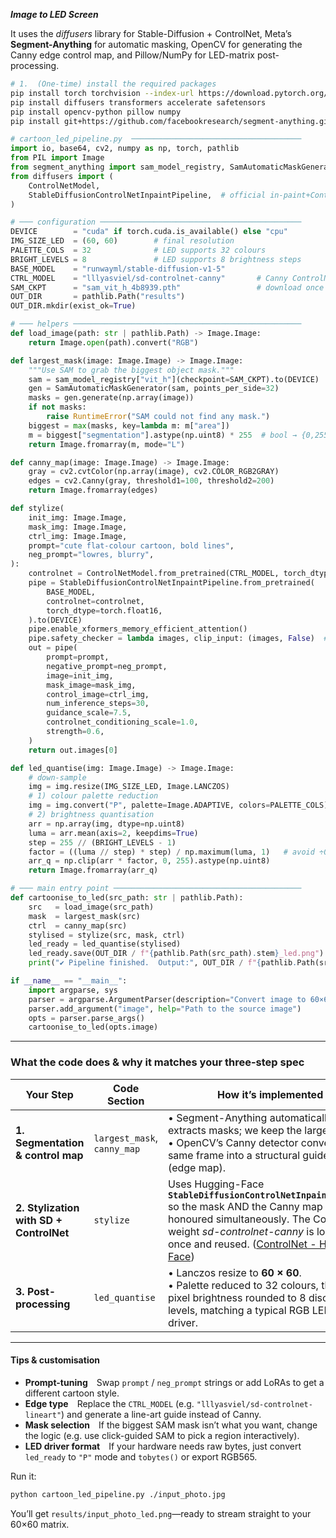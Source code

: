***Image to LED Screen***

It uses the *diffusers* library for Stable-Diffusion + ControlNet, Meta’s **Segment-Anything** for automatic masking, OpenCV for generating the Canny edge control map, and Pillow/NumPy for LED-matrix post-processing.

```bash
# 1.  (One-time) install the required packages
pip install torch torchvision --index-url https://download.pytorch.org/whl/cu121  # pick the CUDA/cuDNN wheel that fits your GPU, or omit for CPU
pip install diffusers transformers accelerate safetensors
pip install opencv-python pillow numpy
pip install git+https://github.com/facebookresearch/segment-anything.git
```

```python
# cartoon_led_pipeline.py  ──────────────────────────────────────
import io, base64, cv2, numpy as np, torch, pathlib
from PIL import Image
from segment_anything import sam_model_registry, SamAutomaticMaskGenerator
from diffusers import (
    ControlNetModel,
    StableDiffusionControlNetInpaintPipeline,  # official in-paint+ControlNet pipe  ([pipeline_controlnet_inpaint.py - GitHub](https://github.com/huggingface/diffusers/blob/main/src/diffusers/pipelines/controlnet/pipeline_controlnet_inpaint.py?utm_source=chatgpt.com))
)

# ─── configuration ─────────────────────────────────────────────
DEVICE        = "cuda" if torch.cuda.is_available() else "cpu"
IMG_SIZE_LED  = (60, 60)        # final resolution
PALETTE_COLS  = 32              # LED supports 32 colours
BRIGHT_LEVELS = 8               # LED supports 8 brightness steps
BASE_MODEL    = "runwayml/stable-diffusion-v1-5"
CTRL_MODEL    = "lllyasviel/sd-controlnet-canny"       # Canny ControlNet
SAM_CKPT      = "sam_vit_h_4b8939.pth"                 # download once from Meta
OUT_DIR       = pathlib.Path("results")
OUT_DIR.mkdir(exist_ok=True)

# ─── helpers ───────────────────────────────────────────────────
def load_image(path: str | pathlib.Path) -> Image.Image:
    return Image.open(path).convert("RGB")

def largest_mask(image: Image.Image) -> Image.Image:
    """Use SAM to grab the biggest object mask."""
    sam = sam_model_registry["vit_h"](checkpoint=SAM_CKPT).to(DEVICE)
    gen = SamAutomaticMaskGenerator(sam, points_per_side=32)
    masks = gen.generate(np.array(image))
    if not masks:
        raise RuntimeError("SAM could not find any mask.")
    biggest = max(masks, key=lambda m: m["area"])
    m = biggest["segmentation"].astype(np.uint8) * 255  # bool → {0,255}
    return Image.fromarray(m, mode="L")

def canny_map(image: Image.Image) -> Image.Image:
    gray = cv2.cvtColor(np.array(image), cv2.COLOR_RGB2GRAY)
    edges = cv2.Canny(gray, threshold1=100, threshold2=200)
    return Image.fromarray(edges)

def stylize(
    init_img: Image.Image,
    mask_img: Image.Image,
    ctrl_img: Image.Image,
    prompt="cute flat-colour cartoon, bold lines",
    neg_prompt="lowres, blurry",
):
    controlnet = ControlNetModel.from_pretrained(CTRL_MODEL, torch_dtype=torch.float16).to(DEVICE)
    pipe = StableDiffusionControlNetInpaintPipeline.from_pretrained(
        BASE_MODEL,
        controlnet=controlnet,
        torch_dtype=torch.float16,
    ).to(DEVICE)
    pipe.enable_xformers_memory_efficient_attention()
    pipe.safety_checker = lambda images, clip_input: (images, False)  # disable NSFW filter
    out = pipe(
        prompt=prompt,
        negative_prompt=neg_prompt,
        image=init_img,
        mask_image=mask_img,
        control_image=ctrl_img,
        num_inference_steps=30,
        guidance_scale=7.5,
        controlnet_conditioning_scale=1.0,
        strength=0.6,
    )
    return out.images[0]

def led_quantise(img: Image.Image) -> Image.Image:
    # down-sample
    img = img.resize(IMG_SIZE_LED, Image.LANCZOS)
    # 1) colour palette reduction
    img = img.convert("P", palette=Image.ADAPTIVE, colors=PALETTE_COLS).convert("RGB")
    # 2) brightness quantisation
    arr = np.array(img, dtype=np.uint8)
    luma = arr.mean(axis=2, keepdims=True)
    step = 255 // (BRIGHT_LEVELS - 1)
    factor = ((luma // step) * step) / np.maximum(luma, 1)   # avoid ÷0
    arr_q = np.clip(arr * factor, 0, 255).astype(np.uint8)
    return Image.fromarray(arr_q)

# ─── main entry point ──────────────────────────────────────────
def cartoonise_to_led(src_path: str | pathlib.Path):
    src   = load_image(src_path)
    mask  = largest_mask(src)
    ctrl  = canny_map(src)
    stylised = stylize(src, mask, ctrl)
    led_ready = led_quantise(stylised)
    led_ready.save(OUT_DIR / f"{pathlib.Path(src_path).stem}_led.png")
    print("✔ Pipeline finished.  Output:", OUT_DIR / f"{pathlib.Path(src_path).stem}_led.png")

if __name__ == "__main__":
    import argparse, sys
    parser = argparse.ArgumentParser(description="Convert image to 60×60 LED-friendly cartoon style.")
    parser.add_argument("image", help="Path to the source image")
    opts = parser.parse_args()
    cartoonise_to_led(opts.image)
```

---

### What the code does & why it matches your three-step spec

| Your Step | Code Section | How it’s implemented |
|-----------|--------------|----------------------|
| **1. Segmentation & control map** | `largest_mask`, `canny_map` |  • Segment-Anything automatically extracts masks; we keep the largest object.<br> • OpenCV’s Canny detector converts the same frame into a structural guide image (edge map). |
| **2. Stylization with SD + ControlNet** | `stylize` | Uses Hugging-Face **`StableDiffusionControlNetInpaintPipeline`** so the mask AND the Canny map are honoured simultaneously. The ControlNet weight *sd-controlnet-canny* is loaded once and reused.  ([ControlNet - Hugging Face](https://huggingface.co/docs/diffusers/v0.32.2/en/api/pipelines/controlnet?utm_source=chatgpt.com)) |
| **3. Post-processing** | `led_quantise` | • Lanczos resize to **60 × 60**.<br> • Palette reduced to 32 colours, then per-pixel brightness rounded to 8 discrete levels, matching a typical RGB LED matrix driver. |

---

#### Tips & customisation

* **Prompt-tuning** Swap `prompt` / `neg_prompt` strings or add LoRAs to get a different cartoon style.  
* **Edge type** Replace the `CTRL_MODEL` (e.g. `"lllyasviel/sd-controlnet-lineart"`) and generate a line-art guide instead of Canny.  
* **Mask selection** If the biggest SAM mask isn’t what you want, change the logic (e.g. use click-guided SAM to pick a region interactively).  
* **LED driver format** If your hardware needs raw bytes, just convert `led_ready` to `"P"` mode and `tobytes()` or export RGB565.

Run it:

```bash
python cartoon_led_pipeline.py ./input_photo.jpg
```

You’ll get `results/input_photo_led.png`—ready to stream straight to your 60×60 matrix.